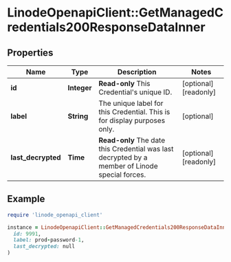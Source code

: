 # LinodeOpenapiClient::GetManagedCredentials200ResponseDataInner

## Properties

| Name | Type | Description | Notes |
| ---- | ---- | ----------- | ----- |
| **id** | **Integer** | __Read-only__ This Credential&#39;s unique ID. | [optional][readonly] |
| **label** | **String** | The unique label for this Credential. This is for display purposes only. | [optional] |
| **last_decrypted** | **Time** | __Read-only__ The date this Credential was last decrypted by a member of Linode special forces. | [optional][readonly] |

## Example

```ruby
require 'linode_openapi_client'

instance = LinodeOpenapiClient::GetManagedCredentials200ResponseDataInner.new(
  id: 9991,
  label: prod-password-1,
  last_decrypted: null
)
```

